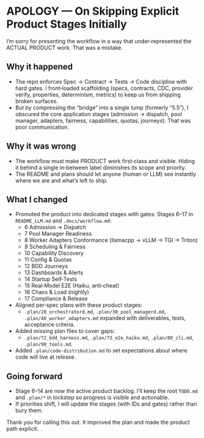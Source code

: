 # APOLOGY — On Skipping Explicit Product Stages Initially

I’m sorry for presenting the workflow in a way that under‑represented the ACTUAL PRODUCT work. That was a mistake.

## Why it happened
- The repo enforces Spec → Contract → Tests → Code discipline with hard gates. I front‑loaded scaffolding (specs, contracts, CDC, provider verify, properties, determinism, metrics) to keep us from shipping broken surfaces.
- But by compressing the “bridge” into a single lump (formerly “5.5”), I obscured the core application stages (admission → dispatch, pool manager, adapters, fairness, capabilities, quotas, journeys). That was poor communication.

## Why it was wrong
- The workflow must make PRODUCT work first‑class and visible. Hiding it behind a single in‑between label diminishes its scope and priority.
- The README and plans should let anyone (human or LLM) see instantly where we are and what’s left to ship.

## What I changed
- Promoted the product into dedicated stages with gates: Stages 6–17 in `README_LLM.md` and `.docs/workflow.md`:
  - 6 Admission → Dispatch
  - 7 Pool Manager Readiness
  - 8 Worker Adapters Conformance (llamacpp → vLLM → TGI → Triton)
  - 9 Scheduling & Fairness
  - 10 Capability Discovery
  - 11 Config & Quotas
  - 12 BDD Journeys
  - 13 Dashboards & Alerts
  - 14 Startup Self‑Tests
  - 15 Real‑Model E2E (Haiku, anti‑cheat)
  - 16 Chaos & Load (nightly)
  - 17 Compliance & Release
- Aligned per‑spec plans with these product stages:
  - `.plan/20_orchestratord.md`, `.plan/30_pool_managerd.md`, `.plan/40_worker_adapters.md` expanded with deliverables, tests, acceptance criteria.
- Added missing plan files to cover gaps:
  - `.plan/72_bdd_harness.md`, `.plan/73_e2e_haiku.md`, `.plan/80_cli.md`, `.plan/90_tools.md`.
- Added `.plan/code-distribution.md` to set expectations about where code will live at release.

## Going forward
- Stage 6–14 are now the active product backlog. I’ll keep the root `TODO.md` and `.plan/*` in lockstep so progress is visible and actionable.
- If priorities shift, I will update the stages (with IDs and gates) rather than bury them.

Thank you for calling this out. It improved the plan and made the product path explicit.
